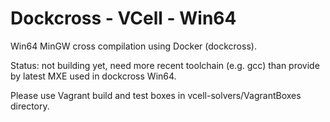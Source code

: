 # Dockcross - VCell - Win64

Win64 MinGW cross compilation using Docker (dockcross).

Status: not building yet, need more recent toolchain (e.g. gcc) than provide by latest MXE used in dockcross Win64.

Please use Vagrant build and test boxes in vcell-solvers/VagrantBoxes directory.
